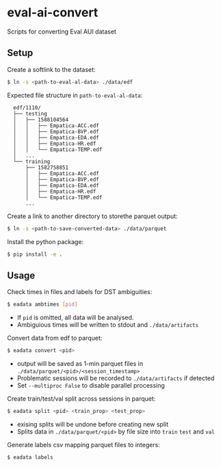 # eval-ai-convert

Scripts for converting Eval AUI dataset

## Setup

Create a softlink to the dataset:

```bash
$ ln -s <path-to-eval-al-data> ./data/edf
```

Expected file structure in `path-to-eval-al-data`:
```
  edf/1110/
  ├── testing
  │   ├── 1588104564
  │   │   ├── Empatica-ACC.edf
  │   │   ├── Empatica-BVP.edf
  │   │   ├── Empatica-EDA.edf
  │   │   ├── Empatica-HR.edf
  │   │   └── Empatica-TEMP.edf
  │   ...
  └── training
      ├── 1582758851
      │   ├── Empatica-ACC.edf
      │   ├── Empatica-BVP.edf
      │   ├── Empatica-EDA.edf
      │   ├── Empatica-HR.edf
      │   └── Empatica-TEMP.edf
      ...
```

Create a link to another directory to storethe parquet output:
```bash
$ ln -s <path-to-save-converted-data> ./data/parquet
```

Install the python package:
```bash
$ pip install -e .
```

## Usage

Check times in files and labels for DST ambiguities:
```bash
$ eadata ambtimes [pid]
```
* If `pid` is omitted, all data will be analysed.
* Ambiguious times will be written to stdout and `./data/artifacts`

Convert data from edf to parquet:
```bash
$ eadata convert <pid>
```
* output will be saved as 1-min parquet files in `./data/parquet/<pid>/<session_timestamp>`
* Problematic sessions will be recorded to `./data/artifacts` if detected
* Set `--multiproc False` to disable parallel processing

Create train/test/val split across sessions in parquet:
```bash
$ eadata split <pid> <train_prop> <test_prop>
```
* exising splits will be undone before creating new split
* Splits data in `./data/parquet/<pid>` by file size into `train` `test` and `val`

Generate labels csv mapping parquet files to integers:
```bash
$ eadata labels
```


